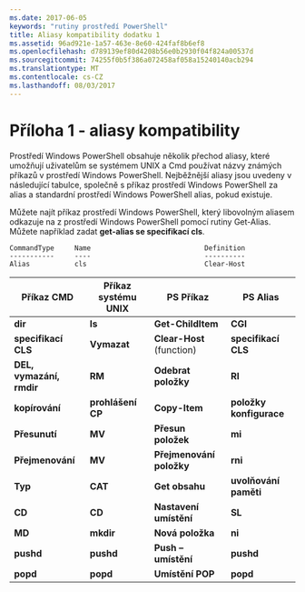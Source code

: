 ```yaml
---
ms.date: 2017-06-05
keywords: "rutiny prostředí PowerShell"
title: Aliasy kompatibility dodatku 1
ms.assetid: 96ad921e-1a57-463e-8e60-424faf8b6ef8
ms.openlocfilehash: d789139ef80d4208b56e0b2930f04f824a00537d
ms.sourcegitcommit: 74255f0b5f386a072458af058a15240140acb294
ms.translationtype: MT
ms.contentlocale: cs-CZ
ms.lasthandoff: 08/03/2017
---
```

# <a name="appendix-1---compatibility-aliases"></a>Příloha 1 - aliasy kompatibility
Prostředí Windows PowerShell obsahuje několik přechod aliasy, které umožňují uživatelům se systémem UNIX a Cmd používat názvy známých příkazů v prostředí Windows PowerShell. Nejběžnější aliasy jsou uvedeny v následující tabulce, společně s příkaz prostředí Windows PowerShell za alias a standardní prostředí Windows PowerShell alias, pokud existuje.

Můžete najít příkaz prostředí Windows PowerShell, který libovolným aliasem odkazuje na z prostředí Windows PowerShell pomocí rutiny Get-Alias. Můžete například zadat **get-alias se specifikací cls**.

```
CommandType     Name                            Definition
-----------     ----                            ----------
Alias           cls                             Clear-Host
```

|Příkaz CMD|Příkaz systému UNIX|PS Příkaz|PS Alias|
|---------------|----------------|--------------|------------|
|**dir**|**ls**|**Get-ChildItem**|**CGI**|
|**specifikací CLS**|**Vymazat**|**Clear-Host** (function)|**specifikací CLS**|
|**DEL, vymazání, rmdir**|**RM**|**Odebrat položky**|**RI**|
|**kopírování**|**prohlášení CP**|**Copy-Item**|**položky konfigurace**|
|**Přesunutí**|**MV**|**Přesun položek**|**mi**|
|**Přejmenování**|**MV**|**Přejmenování položky**|**rni**|
|**Typ**|**CAT**|**Get obsahu**|**uvolňování paměti**|
|**CD**|**CD**|**Nastavení umístění**|**SL**|
|**MD**|**mkdir**|**Nová položka**|**ni**|
|**pushd**|**pushd**|**Push – umístění**|**pushd**|
|**popd**|**popd**|**Umístění POP**|**popd**|

